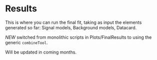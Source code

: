 # Results

This is where you can run the final fit, taking as input the elements generated so far: Signal models, Background models, Datacard.

*NEW* switched from monolithic scripts in Plots/FinalResults to using the generic `combineTool`.

Will be updated in coming months.

